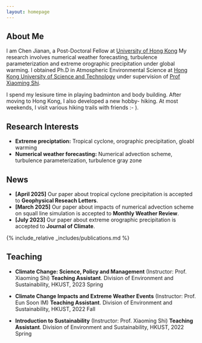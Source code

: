 ```yaml
---
layout: homepage
---
```


## About Me
I am Chen Jianan, a Post-Doctoral Fellow at [University of Hong Kong](https://www.hku.hk/) My research involves numerical weather forecasting, turbulence parameterization and extreme orographic precipitation under global warming. I obtained Ph.D in Atmospheric Environmental Science at [Hong Kong University of Science and Technology](https://en.wikipedia.org/wiki/Hong_Kong_University_of_Science_and_Technology) under supervision of [Prof Xiaoming Shi](https://facultyprofiles.hkust.edu.hk/profiles.php?profile=xiaoming-shi-shixm). 

I spend my lesisure time in playing badminton and body building. After moving to Hong Kong, I also developed a new hobby- hiking. At most weekends, I visit various hiking trails with friends :- ). 


## Research Interests

- **Extreme preciptation:** Tropical cyclone, orographic precipitation, gloabl warming
- **Numerical weather forecasting:** Numerical advection scheme, turbulence parameterization, turbulence gray zone 


## News
- **[April 2025]** Our paper about tropical cyclone precipitation is accepted to **Geophysical Reseach Letters**.
- **[March 2025]** Our paper about impacts of numerical advection scheme on squall line simulation is accepted to **Monthly Weather Review**.
- **[July 2023]**  Our paper about extreme orographic precipitation is accepted to **Journal of Climate**.


{% include_relative _includes/publications.md %}



<!-- {% include_relative _includes/services.md %} -->

## Teaching 

- **Climate Change: Science, Policy and Management** (Instructor: Prof. Xiaoming Shi)
**Teaching Assistant**. Division of Environment and Sustainability, HKUST, 2023 Spring

- **Climate Change Impacts and Extreme Weather Events** (Instructor: Prof. Eun Soon IM)
**Teaching Assistant**. Division of Environment and Sustainability, HKUST, 2022 Fall

- **Introduction to Sustainability** (Instructor: Prof. Xiaoming Shi)
**Teaching Assistant**. Division of Environment and Sustainability, HKUST, 2022 Spring

